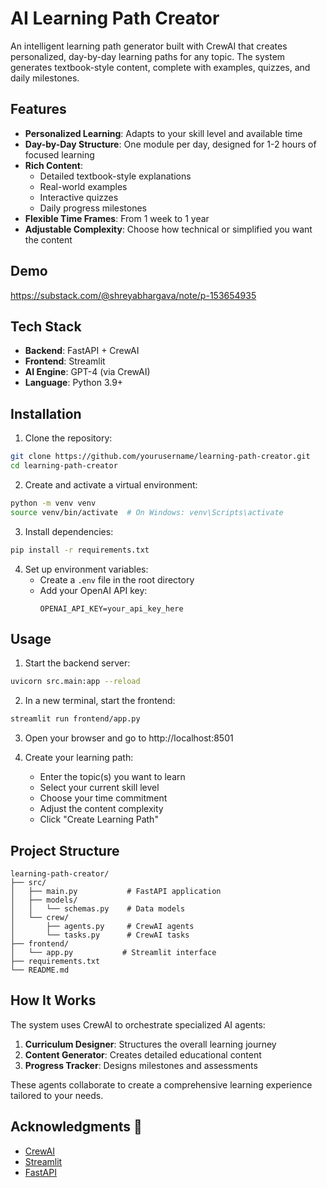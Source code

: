 # AI Learning Path Creator 

An intelligent learning path generator built with CrewAI that creates personalized, day-by-day learning paths for any topic. The system generates textbook-style content, complete with examples, quizzes, and daily milestones.

## Features 

- **Personalized Learning**: Adapts to your skill level and available time
- **Day-by-Day Structure**: One module per day, designed for 1-2 hours of focused learning
- **Rich Content**:
  - Detailed textbook-style explanations
  - Real-world examples
  - Interactive quizzes
  - Daily progress milestones
- **Flexible Time Frames**: From 1 week to 1 year
- **Adjustable Complexity**: Choose how technical or simplified you want the content

## Demo
https://substack.com/@shreyabhargava/note/p-153654935


## Tech Stack 

- **Backend**: FastAPI + CrewAI
- **Frontend**: Streamlit
- **AI Engine**: GPT-4 (via CrewAI)
- **Language**: Python 3.9+

## Installation 

1. Clone the repository:
```bash
git clone https://github.com/yourusername/learning-path-creator.git
cd learning-path-creator
```

2. Create and activate a virtual environment:
```bash
python -m venv venv
source venv/bin/activate  # On Windows: venv\Scripts\activate
```

3. Install dependencies:
```bash
pip install -r requirements.txt
```

4. Set up environment variables:
   - Create a `.env` file in the root directory
   - Add your OpenAI API key:
     ```
     OPENAI_API_KEY=your_api_key_here
     ```

## Usage 

1. Start the backend server:
```bash
uvicorn src.main:app --reload
```

2. In a new terminal, start the frontend:
```bash
streamlit run frontend/app.py
```

3. Open your browser and go to http://localhost:8501

4. Create your learning path:
   - Enter the topic(s) you want to learn
   - Select your current skill level
   - Choose your time commitment
   - Adjust the content complexity
   - Click "Create Learning Path"

## Project Structure 

```
learning-path-creator/
├── src/
│   ├── main.py           # FastAPI application
│   ├── models/
│   │   └── schemas.py    # Data models
│   └── crew/
│       ├── agents.py     # CrewAI agents
│       └── tasks.py      # CrewAI tasks
├── frontend/
│   └── app.py           # Streamlit interface
├── requirements.txt
└── README.md
```

## How It Works 

The system uses CrewAI to orchestrate specialized AI agents:
1. **Curriculum Designer**: Structures the overall learning journey
2. **Content Generator**: Creates detailed educational content
3. **Progress Tracker**: Designs milestones and assessments

These agents collaborate to create a comprehensive learning experience tailored to your needs.


## Acknowledgments 🙏

- [CrewAI](https://github.com/joaomdmoura/crewAI)
- [Streamlit](https://streamlit.io/)
- [FastAPI](https://fastapi.tiangolo.com/)
